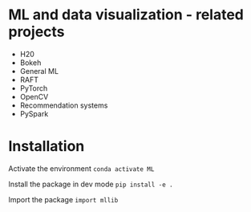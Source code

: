 # ML and data visualization - related projects
- H20
- Bokeh
- General ML  
- RAFT
- PyTorch
- OpenCV
- Recommendation systems 
- PySpark 


# Installation 
Activate the environment
`conda activate ML`

Install the package in dev mode
`pip install -e .`

Import the package
`import mllib`